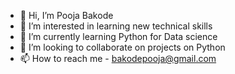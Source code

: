 - 👋 Hi, I’m  Pooja Bakode
- 👀 I’m interested in learning new technical skills 
- 🌱 I’m currently learning Python for Data science
- 💞️ I’m looking to collaborate on projects on Python
- 📫 How to reach me - bakodepooja@gmail.com

<!---
poojabakode/poojabakode is a ✨ special ✨ repository because its `README.md` (this file) appears on your GitHub profile.
You can click the Preview link to take a look at your changes.
--->
